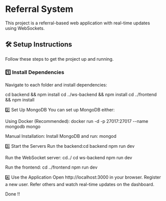 # Referral System

This project is a referral-based web application with real-time updates using WebSockets.

## 🛠 Setup Instructions

Follow these steps to get the project up and running.

### 1️⃣ Install Dependencies

Navigate to each folder and install dependencies:

cd backend && npm install
cd ../ws-backend && npm install
cd ../frontend && npm install

2️⃣ Set Up MongoDB
You can set up MongoDB either:

Using Docker (Recommended):
docker run -d -p 27017:27017 --name mongodb mongo

Manual Installation:
Install MongoDB and run:
mongod

3️⃣ Start the Servers
Run the backend:cd backend
npm run dev

Run the WebSocket server:
 cd../
 cd ws-backend
 npm run dev

 Run the frontend:
  cd ../frontend
  npm run dev

4️⃣ Use the Application
Open http://localhost:3000 in your browser.
Register a new user.
Refer others and watch real-time updates on the dashboard.


Done !!